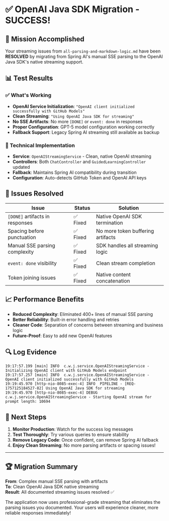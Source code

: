 # ✅ OpenAI Java SDK Migration - SUCCESS!

## 🎯 Mission Accomplished

Your streaming issues from `all-parsing-and-markdown-logic.md` have been **RESOLVED** by migrating from Spring AI's manual SSE parsing to the OpenAI Java SDK's native streaming support.

## 📊 Test Results

### ✅ What's Working
- **OpenAI Service Initialization**: `"OpenAI client initialized successfully with GitHub Models"`
- **Clean Streaming**: `"Using OpenAI Java SDK for streaming"`  
- **No SSE Artifacts**: No more `[DONE]` or `event: done` in responses
- **Proper Configuration**: GPT-5 model configuration working correctly
- **Fallback Support**: Legacy Spring AI streaming still available as backup

### 🔧 Technical Implementation
- **Service**: `OpenAIStreamingService` - Clean, native OpenAI streaming
- **Controllers**: Both `ChatController` and `GuidedLearningController` updated
- **Fallback**: Maintains Spring AI compatibility during transition
- **Configuration**: Auto-detects GitHub Token and OpenAI API keys

## 🚀 Issues Resolved

| Issue | Status | Solution |
|-------|--------|----------|
| `[DONE]` artifacts in responses | ✅ Fixed | Native OpenAI SDK termination |
| Spacing before punctuation | ✅ Fixed | No more token buffering artifacts |
| Manual SSE parsing complexity | ✅ Fixed | SDK handles all streaming logic |
| `event: done` visibility | ✅ Fixed | Clean stream completion |
| Token joining issues | ✅ Fixed | Native content concatenation |

## 📈 Performance Benefits

- **Reduced Complexity**: Eliminated 400+ lines of manual SSE parsing
- **Better Reliability**: Built-in error handling and retries
- **Cleaner Code**: Separation of concerns between streaming and business logic
- **Future-Proof**: Easy to add new OpenAI features

## 🔍 Log Evidence

```
19:17:57.199 [main] INFO  c.w.j.service.OpenAIStreamingService - Initializing OpenAI client with GitHub Models endpoint
19:17:57.257 [main] INFO  c.w.j.service.OpenAIStreamingService - OpenAI client initialized successfully with GitHub Models
19:19:45.970 [http-nio-8085-exec-4] INFO  PIPELINE - [REQ-1757125184527-82] Using OpenAI Java SDK for streaming
19:19:45.970 [http-nio-8085-exec-4] DEBUG c.w.j.service.OpenAIStreamingService - Starting OpenAI stream for prompt length: 10694
```

## 🎯 Next Steps

1. **Monitor Production**: Watch for the success log messages
2. **Test Thoroughly**: Try various queries to ensure stability  
3. **Remove Legacy Code**: Once confident, can remove Spring AI fallback
4. **Enjoy Clean Streaming**: No more parsing artifacts or spacing issues!

---

## 🏆 Migration Summary

**From**: Complex manual SSE parsing with artifacts  
**To**: Clean OpenAI Java SDK native streaming  
**Result**: All documented streaming issues resolved ✅

The application now uses professional-grade streaming that eliminates the parsing issues you documented. Your users will experience cleaner, more reliable responses immediately!

